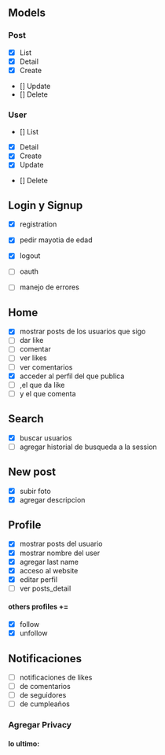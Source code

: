 ## Models
### Post
- [x] List
- [x] Detail
- [x] Create
- [] Update
- [] Delete
### User
- [] List
- [x] Detail
- [x] Create
- [x] Update
- [] Delete

## Login y Signup
- [x] registration
- [x] pedir mayotia de edad
- [x] logout
- [ ] oauth
- [ ] manejo de errores


## Home
- [x] mostrar posts de los usuarios que sigo
- [ ] dar like
- [ ] comentar
- [ ] ver likes
- [ ] ver comentarios
- [x] acceder al perfil del que publica 
- [ ] ,el que da like 
- [ ] y el que comenta 

## Search
- [x] buscar usuarios
- [ ] agregar historial de busqueda a la session

## New post
- [x] subir foto
- [x] agregar descripcion

## Profile
- [x] mostrar posts del usuario
- [x] mostrar nombre del user
- [x] agregar last name
- [x] acceso al website
- [x] editar perfil
- [ ] ver posts_detail
#### others profiles +=
- [x] follow 
- [x] unfollow

## Notificaciones
- [ ] notificaciones de likes
- [ ] de comentarios
- [ ] de seguidores
- [ ] de cumpleaños

### Agregar Privacy

#### lo ultimo: